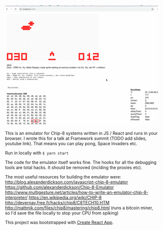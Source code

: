 ![](screenshots/chip-8-ufo.gif)

This is an emulator for Chip-8 systems written in JS / React and runs in your browser. I wrote this for a talk at Framework summit (TODO add slides, youtube
link). That means you can play pong, Space Invaders etc.

Run in locally with
`$ yarn start`

The code for the emulator itself works fine. The hooks for all the debugging
tools are total hacks. It should be removed (inclding the proxies etc). 

The most useful resources for building the emulator were:
http://blog.alexanderdickson.com/javascript-chip-8-emulator
https://github.com/alexanderdickson/Chip-8-Emulator
http://www.multigesture.net/articles/how-to-write-an-emulator-chip-8-interpreter/
https://en.wikipedia.org/wiki/CHIP-8
http://devernay.free.fr/hacks/chip8/C8TECH10.HTM
http://mattmik.com/files/chip8/mastering/chip8.html (runs a bitcoin miner, so
I'd save the file locally to stop your CPU from spiking)

This project was bootstrapped with [Create React App](https://github.com/facebookincubator/create-react-app).


